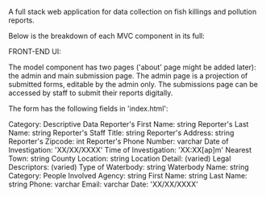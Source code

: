 A full stack web application for data collection on fish killings and pollution reports.

Below is the breakdown of each MVC component in its full:

FRONT-END UI:

The model component has two pages ('about' page might be added later): the admin and main submission page. The admin page is a projection of submitted forms, editable by the admin only. The submissions page can be accessed by staff to submit their reports digitally. 

The form has the following fields in 'index.html':

Category: Descriptive Data
	Reporter's First Name: string
	Reporter's Last Name: string
	Reporter's Staff Title: string
	Reporter's Address: string
	Reporter's Zipcode: int
	Reporter's Phone Number: varchar
	Date of Investigation: 'XX/XX/XXXX'
	Time of Investigation: 'XX:XX[ap]m'
	Nearest Town: string
	County Location: string
	Location Detail: (varied)
	Legal Descriptors: (varied)
	Type of Waterbody: string
	Waterbody Name: string
Category: People Involved
	Agency: string
	First Name: string
	Last Name: string
	Phone: varchar
	Email: varchar
	Date: 'XX/XX/XXXX'
	